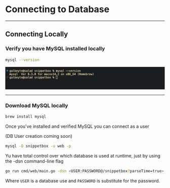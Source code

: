 # Connecting to Database

---

## Connecting Locally

### Verify you have MySQL installed locally

```zsh
mysql --version
```

![mysql version](docs/imgs/mysql-version.png)

---

### Download MySQL locally

```zsh
brew install mysql
```

Once you've installed and verified MySQL you can connect as a user

(DB User creation coming soon)

```zsh
mysql -D snippetbox -u web -p
```

Yu have total control over which database is used at runtime, just by using
the -dsn command-line flag

```zsh
go run cmd/web/main.go -dsn <USER:PASSWORD@/snippetbox?parseTime=true>
```

Where `USER` is a database use and `PASSWORD` is substitute for the password.
